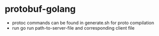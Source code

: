 # protobuf-golang

* protoc commands can be found in generate.sh for proto compilation
* run go run path-to-server-file and corresponding client file